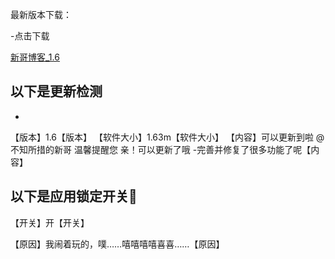 最新版本下载：

-点击下载

[新哥博客_1.6](https://www.lanzous.com/b585465)



以下是更新检测
----------
-
【版本】1.6【版本】
【软件大小】1.63m【软件大小】
【内容】可以更新到啦
     @不知所措的新哥 温馨提醒您
   亲！可以更新了哦
   -完善并修复了很多功能了呢【内容】


以下是应用锁定开关🤪
----------
【开关】开【开关】

【原因】我闹着玩的，噗……嘻嘻嘻嘻喜喜……【原因】
